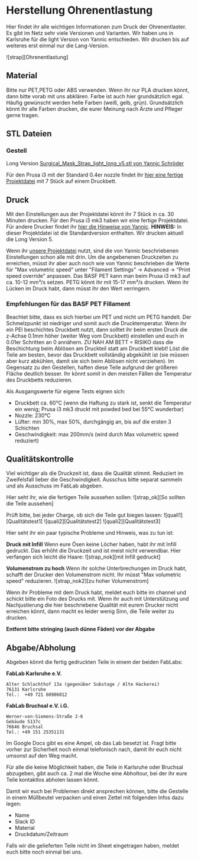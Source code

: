 # Herstellung Ohrenentlastung
Hier findet ihr alle wichtigen Informationen zum Druck der Ohrenentlaster. Es gibt im Netz sehr viele Versionen und Varianten. Wir haben uns in Karlsruhe für die light Version von Yannic entschieden. Wir drucken bis auf weiteres erst einmal nur die Lang-Version.

![strap][Ohrenentlastung]

## Material
Bitte nur PET,PETG oder ABS verwenden. Wenn ihr nur PLA drucken könnt, dann bitte vorab mit uns abklären. Farbe ist auch hier grundsätzlich egal. Häufig gewünscht werden helle Farben (weiß, gelb, grün). Grundsätzlich könnt ihr alle Farben drucken, die eurer Meinung nach Ärzte und Pfleger gerne tragen.

## STL Dateien
### Gestell
Long Version [Surgical_Mask_Strap_light_long_v5.stl von Yannic Schröder](https://github.com/towaho/hub-karlsruhe/raw/master/stl/Surgical_Mask_Strap_light_long_v5.stl)

Für den Prusa i3 mit der Standard 0.4er nozzle findet ihr [hier eine fertige Projektdatei](https://github.com/towaho/hub-karlsruhe/raw/master/stl/surgical-mask-strap-light_long-table-v5.3mf) mit 7 Stück auf einem Druckbett.

## Druck
Mit den Einstellungen aus der Projektdatei könnt ihr 7 Stück in ca. 30 Minuten drucken. Für den Prusa i3 mk3 haben wir eine fertige Projektdatei. Für andere Drucker findet ihr [hier die Hinweise von Yannic](https://www.prusaprinters.org/prints/30406-surgical-mask-strap-light). **HINWEIS:** In dieser Projektdatei ist die Standardversion enthalten. Wir drucken aktuell die Long Version 5. 

Wenn ihr [unsere Projektdatei](https://github.com/towaho/hub-karlsruhe/raw/master/stl/surgical-mask-strap-light_long-table-v5.3mf) nutzt, sind die von Yannic beschriebenen Einstellungen schon alle mit drin. Um die angebenenen Druckzeiten zu erreichen, müsst ihr aber auch noch wie von Yannic beschrieben die Werte für "Max volumetric speed" unter "Filament Settings" -> Advanced -> "Print speed override" anpassen. Das BASF PET kann man beim Prusa i3 mk3 auf ca. 10-12 mm³/s setzen. PETG könnt ihr mit 15-17 mm³/s drucken. Wenn ihr Lücken im Druck habt, dann müsst ihr den Wert verringern. 

### Empfehlungen für das BASF PET Fillament
Beachtet bitte, dass es sich hierbei um PET und nicht um PETG handelt. Der Schmelzpunkt ist niedriger und somit auch die Drucktemperatur. Wenn ihr ein PEI beschichtes Druckbett nutzt, dann solltet ihr beim ersten Druck die z-Achse 0.1mm höher (weiter Weg vom Druckbett) einstellen und euch in 0.01er Schritten an 0 annähern. ZU NAH AM BETT = RISIKO dass die Beschichtung beim Ablösen am Druckteil statt am Druckbett klebt! Löst die Teile am besten, bevor das Druckbett vollständig abgekühlt ist (sie müssen aber kurz abkühlen, damit sie sich beim Ablösen nicht verziehen). Im Gegensatz zu den Gestellen, haften diese Teile aufgrund der größeren Fläche deutlich besser. Ihr könnt somit in den meisten Fällen die Temperatur des Druckbetts reduzieren. 

Als Ausgangswerte für eigene Tests eignen sich:
* Druckbett ca. 60°C (wenn die Haftung zu stark ist, senkt die Temperatur ein wenig; Prusa i3 mk3 druckt mit powded bed bei 55°C wunderbar)
* Nozzle: 230°C 
* Lüfter: min 30%, max 50%, durchgängig an, bis auf die ersten 3 Schichten
* Geschwindigkeit: max 200mm/s (wird durch Max volumetric speed reduziert)

## Qualitätskontrolle
Viel wichtiger als die Druckzeit ist, dass die Qualität stimmt. Reduziert im Zweifelsfall lieber die Geschwindigkeit. Ausschus bitte separat sammeln und als Ausschuss im FabLab abgeben. 

Hier seht ihr, wie die fertigen Teile aussehen sollen:
![strap_ok][So sollten die Teile aussehen]

Prüft bitte, bei jeder Charge, ob sich die Teile gut biegen lassen:
![quali1][Qualitätstest1] 
![quali2][Qualitätstest2] 
![quali2][Qualitätstest3] 


Hier seht ihr ein paar typische Probleme und Hinweis, was zu tun ist:

**Druck mit Infill**
Wenn eure Ösen keine Löcher haben, habt ihr mit Infill gedruckt. Das erhöht die Druckzeit und ist meist nicht verwendbar. Hier verfangen sich leicht die Haare:
![strap_nok][mit Infill gedruckt]

**Volumenstrom zu hoch**
Wenn ihr solche Unterbrechungen im Druck habt, schafft der Drucker den Volumenstrom nicht. Ihr müsst "Max volumetric speed" reduzieren.
![strap_nok2][zu hoher Volumenstrom]

Wenn ihr Probleme mit dem Druck habt, meldet euch bitte im channel und schickt bitte ein Foto des Drucks mit. Wenn ihr auch mit Unterstützung und Nachjustierung die hier beschriebene Qualität mit eurem Drucker nicht erreichen könnt, dann macht es leider wenig Sinn, die Teile weiter zu drucken.



**Entfernt bitte stringing (auch dünne Fäden) vor der Abgabe** 

## Abgabe/Abholung
Abgeben könnt die fertig gedruckten Teile in einem der beiden FabLabs:

**FabLab Karlsruhe e.V.**
```
Alter Schlachthof 13a (gegenüber Substage / Alte Hackerei)
76131 Karlsruhe
Tel.:  +49 721 60906012	
```

**FabLab Bruchsal e.V. i.G.**
```
Werner-von-Siemens-Straße 2-6
Gebäude 5137c
76646 Bruchsal
Tel.: +49 151 25351131
```

Im Google Docs gibt es eine Ampel, ob das Lab besetzt ist. Fragt bitte vorher zur Sicherheit noch einmal telefonisch nach, damit ihr euch nicht umsonst auf den Weg macht.

Für alle die keine Möglichkeit haben, die Teile in Karlsruhe oder Bruchsal abzugeben, gibt auch ca. 2 mal die Woche eine Abholtour, bei der ihr eure Teile kontaktlos abholen lassen könnt. 

Damit wir euch bei Problemen direkt ansprechen können, bitte die Gestelle in einem Müllbeutel verpacken und einen Zettel mit folgenden Infos dazu legen:
* Name
* Slack ID
* Material
* Druckdatum/Zeitraum


Falls wir die gelieferten Teile nicht im Sheet eingetragen haben, meldet euch bitte noch einmal bei uns.

[strap]: images/strap.jpg "Ohrenentlastung"
[strap_ok]: images/strap_ok.jpg "Ohrenentlastung ok"
[strap_nok]: images/strap_nok.jpg "Ohrenentlastung Infill"
[strap_nok2]: images/strap_nok2.jpg "Ohrenentlastung Volumenstrom"
[quali1]: https://media.prusaprinters.org/thumbs/cover/640x480/media/prints/30406/images/302146_9f2713b5-90f6-4e76-930d-09c3edcbd2a6/img_7446.jpg "Qualitätstest1"
[quali2]: https://media.prusaprinters.org/thumbs/cover/640x480/media/prints/30406/images/302147_2a2984e1-f2fe-46d2-af92-ccdb00599e71/img_7440.jpg "Qualitätstest2"
[quali2]: https://media.prusaprinters.org/thumbs/cover/640x480/media/prints/30406/images/302148_9b7cb500-3687-43e3-9823-841517991fbf/img_7447.jpg "Qualitätstest3"

